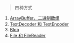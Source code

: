 > 四种方式

1. [ArrayBuffer，二进制数组](https://zh.javascript.info/arraybuffer-binary-arrays)
2. [TextDecoder 和 TextEncoder](https://zh.javascript.info/text-decoder)
3. [Blob](https://zh.javascript.info/blob)
4. [File 和 FileReader](https://zh.javascript.info/file)